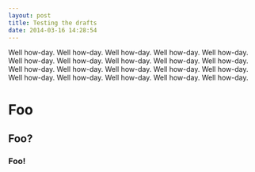 ```yaml
---
layout: post
title: Testing the drafts
date: 2014-03-16 14:28:54
---
```


Well how-day.
Well how-day.
Well how-day.
Well how-day.
Well how-day.
Well how-day.
Well how-day.
Well how-day.
Well how-day.
Well how-day.
Well how-day.
Well how-day.
Well how-day.
Well how-day.
Well how-day.
Well how-day.
Well how-day.
Well how-day.
Well how-day.
Well how-day.

# Foo
## Foo?
### Foo!
